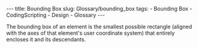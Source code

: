 --- title: Bounding Box slug: Glossary/bounding_box tags: - Bounding Box - CodingScripting - Design - Glossary ---

The bounding box of an element is the smallest possible rectangle (aligned with the axes of that element's user coordinate system) that entirely encloses it and its descendants.
